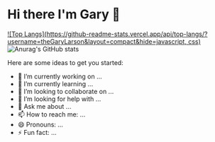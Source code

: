 # Hi there I'm Gary 👋

[![Top Langs](https://github-readme-stats.vercel.app/api/top-langs/?username=theGaryLarson&layout=compact&hide=javascript, css)](https://github.com/anuraghazra/github-readme-stats)
![Anurag's GitHub stats](https://github-readme-stats.vercel.app/api?username=theGaryLarson&show_icons=true&theme=radical)

Here are some ideas to get you started:

- 🔭 I’m currently working on ...
- 🌱 I’m currently learning ...
- 👯 I’m looking to collaborate on ...
- 🤔 I’m looking for help with ...
- 💬 Ask me about ...
- 📫 How to reach me: ...
- 😄 Pronouns: ...
- ⚡ Fun fact: ...

